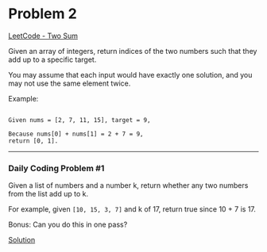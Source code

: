 # Problem 2

[LeetCode - Two Sum](https://leetcode.com/problems/two-sum)

Given an array of integers, return indices of the two numbers such that they add up to a specific target.

You may assume that each input would have exactly one solution, and you may not use the same element twice.

Example:

```

Given nums = [2, 7, 11, 15], target = 9,

Because nums[0] + nums[1] = 2 + 7 = 9,
return [0, 1].

```
---

### Daily Coding Problem #1

Given a list of numbers and a number k, return whether any two numbers from the list add up to k.

For example, given ```[10, 15, 3, 7]``` and k of 17, return true since 10 + 7 is 17.

Bonus: Can you do this in one pass?

[Solution](Problem2.java)